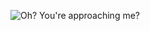 ![Oh? You're approaching me?](https://i.kym-cdn.com/entries/icons/facebook/000/028/775/Screen_Shot_2019-03-06_at_4.32.48_PM.jpg)
